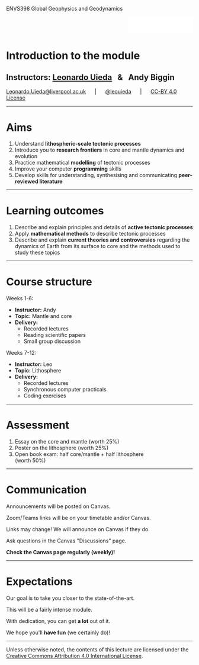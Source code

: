 <!-- .slide: class="slide-title" data-background-color="#000000" data-background-image="../assets/background.svg" data-background-repeat="no-repeat" data-background-opacity="0.10" data-background-position="center" -->

<div class="container">
<div class="col-large" style="text-align: left;">

ENVS398 Global Geophysics and Geodynamics

</div>
<div class="col-small" style="text-align: right;">

[<img src="../assets/university-of-liverpool-white.png" style="width: 35%">](https://www.liverpool.ac.uk/earth-ocean-and-ecological-sciences/)

</div>
</div>

<div class="r-stretch" id="slide-title-text">

# Introduction to the module

</div>

## Instructors: **[Leonardo Uieda](https://www.leouieda.com)** <span style="margin: 0 10px">&</span> **Andy Biggin**


<i class="fas fa-envelope fa-fw"></i> [Leonardo.Uieda@liverpool.ac.uk](mailto:Leonardo.Uieda@liverpool.ac.uk)
<span style="margin: 0 20px">|</span>
<i class="fab fa-twitter fa-fw"></i> [@leouieda](https://twitter.com/leouieda)
<span style="margin: 0 20px">|</span>
[<i class="fab fa-creative-commons"></i><i class="fab fa-creative-commons-by"></i> CC-BY 4.0 License](https://creativecommons.org/licenses/by/4.0/)

---

# Aims

<div class="lefted">

1. Understand **lithospheric-scale tectonic processes**
1. Introduce you to **research frontiers** in core and mantle dynamics and evolution
1. Practice mathematical **modelling** of tectonic processes
1. Improve your computer **programming** skills
1. Develop skills for understanding, synthesising and communicating
   **peer-reviewed literature**

</div>

---

# Learning outcomes

<div class="lefted">

1. Describe and explain principles and details of **active tectonic processes**
2. Apply **mathematical methods** to describe tectonic processes
3. Describe and explain **current theories and controversies** regarding the
   dynamics of Earth from its surface to core and the methods used to study
   these topics

</div>

---

# Course structure

<div class="container">
<div class="col-left">

Weeks 1-6:

* **Instructor:** Andy
* **Topic:** Mantle and core
* **Delivery:**
    * Recorded lectures
    * Reading scientific papers
    * Small group discussion

</div>
<div class="col-right fragment">

Weeks 7-12:

* **Instructor:** Leo
* **Topic:** Lithosphere
* **Delivery:**
    * Recorded lectures
    * Synchronous computer practicals
    * Coding exercises

</div>
</div>

---

# Assessment

<div class="lefted">

1. Essay on the core and mantle (worth 25%)
1. Poster on the lithosphere (worth 25%)
1. Open book exam: half core/mantle + half lithosphere<br>(worth 50%)

</div>

---

# Communication

Announcements will be posted on Canvas.

Zoom/Teams links will be on your timetable and/or Canvas.

Links may change! We will announce on Canvas if they do.

Ask questions in the Canvas "Discussions" page.

**Check the Canvas page regularly (weekly)!**

---

# Expectations

Our goal is to take you closer to the state-of-the-art.

This will be a fairly intense module.

With dedication, you can get **a lot** out of it.

We hope you'll **have fun** (we certainly do)!

---

<!-- END MATTER -->
<!-- ====================================================================== -->

<!-- .slide: class="slide-license" -->

<div class="centered">
<div>

<p class="license-icons">
<i class="fab fa-creative-commons"></i><i class="fab fa-creative-commons-by"></i>
</p>

Unless otherwise noted,
the contents of this lecture are
licensed under the
<br>
[Creative Commons Attribution 4.0 International License](https://creativecommons.org/licenses/by/4.0/).

</div>
</div>
